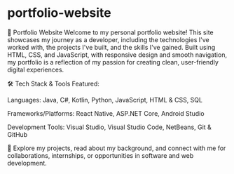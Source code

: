 # portfolio-website
📌 Portfolio Website
Welcome to my personal portfolio website! This site showcases my journey as a developer, including the technologies I've worked with, the projects I've built, and the skills I've gained.
Built using HTML, CSS, and JavaScript, with responsive design and smooth navigation, my portfolio is a reflection of my passion for creating clean, user-friendly digital experiences.

🛠️ Tech Stack & Tools Featured:

Languages: Java, C#, Kotlin, Python, JavaScript, HTML & CSS, SQL

Frameworks/Platforms: React Native, ASP.NET Core, Android Studio

Development Tools: Visual Studio, Visual Studio Code, NetBeans, Git & GitHub

📂 Explore my projects, read about my background, and connect with me for collaborations, internships, or opportunities in software and web development.
